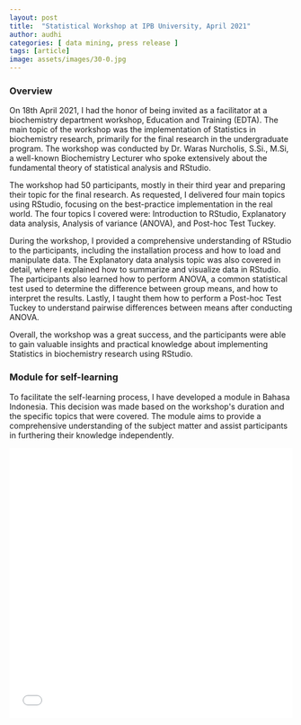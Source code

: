 ```yaml
---
layout: post
title:  "Statistical Workshop at IPB University, April 2021"
author: audhi
categories: [ data mining, press release ]
tags: [article]
image: assets/images/30-0.jpg
---
```

### Overview
On 18th April 2021, I had the honor of being invited as a facilitator at a biochemistry department workshop, Education and Training (EDTA). The main topic of the workshop was the implementation of Statistics in biochemistry research, primarily for the final research in the undergraduate program. The workshop was conducted by Dr. Waras Nurcholis, S.Si., M.Si, a well-known Biochemistry Lecturer who spoke extensively about the fundamental theory of statistical analysis and RStudio.

The workshop had 50 participants, mostly in their third year and preparing their topic for the final research. As requested, I delivered four main topics using RStudio, focusing on the best-practice implementation in the real world. The four topics I covered were: Introduction to RStudio, Explanatory data analysis, Analysis of variance (ANOVA), and Post-hoc Test Tuckey.

During the workshop, I provided a comprehensive understanding of RStudio to the participants, including the installation process and how to load and manipulate data. The Explanatory data analysis topic was also covered in detail, where I explained how to summarize and visualize data in RStudio. The participants also learned how to perform ANOVA, a common statistical test used to determine the difference between group means, and how to interpret the results. Lastly, I taught them how to perform a Post-hoc Test Tuckey to understand pairwise differences between means after conducting ANOVA.

Overall, the workshop was a great success, and the participants were able to gain valuable insights and practical knowledge about implementing Statistics in biochemistry research using RStudio.

### Module for self-learning
To facilitate the self-learning process, I have developed a module in Bahasa Indonesia. This decision was made based on the workshop's duration and the specific topics that were covered. The module aims to provide a comprehensive understanding of the subject matter and assist participants in furthering their knowledge independently.
<iframe src="{{site.baseurl}}/assets/docs/RStudio as a Statistical Analysis Tool - Biochemistry.pdf" style="width: 100%; height: 480px;" frameBorder="0"></iframe><br>
